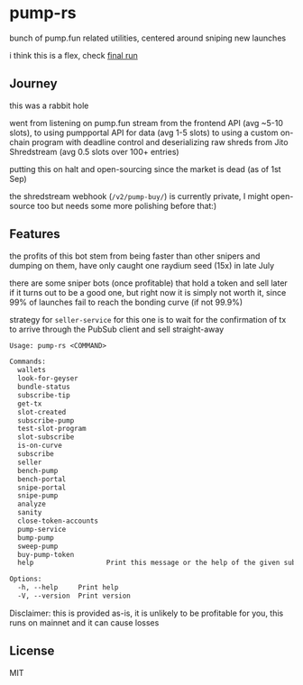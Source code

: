 # pump-rs

bunch of pump.fun related utilities, centered around sniping new launches

i think this is a flex, check [final run](https://github.com/piotrostr/pump-rs/blob/master/runs/final.txt)

## Journey

this was a rabbit hole

went from listening on pump.fun stream from the frontend API (avg ~5-10 slots),
to using pumpportal API for data (avg 1-5 slots) to using a custom on-chain
program with deadline control and deserializing raw shreds from Jito
Shredstream (avg 0.5 slots over 100+ entries)

putting this on halt and open-sourcing since the market is dead (as of 1st Sep)

the shredstream webhook (`/v2/pump-buy/`) is currently private, I might
open-source too but needs some more polishing before that:)

## Features

the profits of this bot stem from being faster than other snipers and dumping
on them, have only caught one raydium seed (15x) in late July

there are some sniper bots (once profitable) that hold a token and sell later
if it turns out to be a good one, but right now it is simply not worth it,
since 99% of launches fail to reach the bonding curve (if not 99.9%)

strategy for `seller-service` for this one is to wait for the confirmation of
tx to arrive through the PubSub client and sell straight-away

```txt
Usage: pump-rs <COMMAND>

Commands:
  wallets
  look-for-geyser
  bundle-status
  subscribe-tip
  get-tx
  slot-created
  subscribe-pump
  test-slot-program
  slot-subscribe
  is-on-curve
  subscribe
  seller
  bench-pump
  bench-portal
  snipe-portal
  snipe-pump
  analyze
  sanity
  close-token-accounts
  pump-service
  bump-pump
  sweep-pump
  buy-pump-token
  help                  Print this message or the help of the given subcommand(s)

Options:
  -h, --help     Print help
  -V, --version  Print version
```

Disclaimer: this is provided as-is, it is unlikely to be profitable for you,
this runs on mainnet and it can cause losses

## License

MIT
